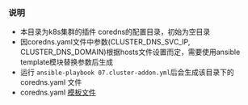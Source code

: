 ### 说明

+ 本目录为k8s集群的插件 coredns的配置目录，初始为空目录
+ 因coredns.yaml文件中参数(CLUSTER_DNS_SVC_IP, CLUSTER_DNS_DOMAIN)根据hosts文件设置而定，需要使用ansible template模块替换参数后生成
+ 运行 `ansible-playbook 07.cluster-addon.yml`后会生成该目录下的coredns.yaml 文件
+ coredns.yaml [模板文件](../../roles/cluster-addon/templates/coredns.yaml.j2)
